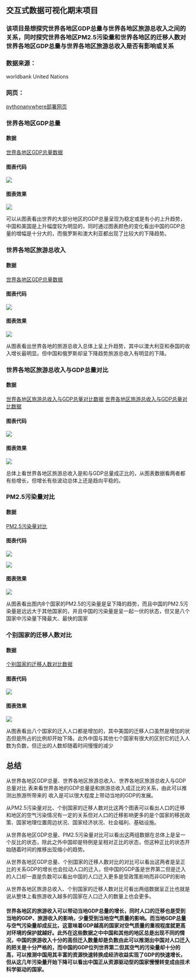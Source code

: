 ## 交互式数据可视化期末项目
### 该项目是想探究世界各地区GDP总量与世界各地区旅游总收入之间的关系，同时探究世界各地区PM2.5污染量和世界各地区的迁移人数对世界各地区GDP总量与世界各地区旅游总收入是否有影响或关系

### 数据来源：
worldbank  United Nations

### 网页：
[pythonanywhere部署网页](http://13553364476.pythonanywhere.com)


### 世界各地区GDP总量
#### 数据
[世界各地区GDP总量数据](https://github.com/NFUNM024/Interactive_Visual/blob/master/%E6%95%B0%E6%8D%AE/gdp.csv)
#### 图表代码
![](https://github.com/NFUNM024/Visual/blob/master/%E4%B8%96%E7%95%8C%E5%90%84%E5%9C%B0%E5%8C%BAGDP%E6%80%BB%E9%87%8F.png)
#### 图表效果
![](https://github.com/NFUNM024/Visual/blob/master/%E6%96%B0%E5%BB%BA%E6%96%87%E4%BB%B6%E5%A4%B9%20(3)/%E4%B8%96%E7%95%8C%E5%90%84%E5%9C%B0%E5%8C%BAGDP%E6%80%BB%E9%87%8F0.png)

可以从图表看出世界的大部分地区的GDP总量呈现为稳定或是有小的上升趋势，中国和美国是上升幅度较为明显的，同时通过图表颜色的变化看出中国的GDP总量的增幅是十分大的，而俄罗斯和澳大利亚都出现了比较大的下降趋势。

### 世界各地区旅游总收入
#### 数据
[世界各地区GDP总量数据](https://github.com/NFUNM024/Interactive_Visual/blob/master/%E6%95%B0%E6%8D%AE/lvyou.csv)
#### 图表代码
![](https://github.com/NFUNM024/Visual/blob/master/世界各地区旅游总收入.png)
#### 图表效果
![](https://github.com/NFUNM024/Visual/blob/master/%E6%96%B0%E5%BB%BA%E6%96%87%E4%BB%B6%E5%A4%B9%20(3)/%E4%B8%96%E7%95%8C%E5%90%84%E5%9C%B0%E5%8C%BA%E6%97%85%E6%B8%B8%E6%80%BB%E6%94%B6%E5%85%A50.png)

从图表看出世界各地的旅游总收入总体上呈上升趋势，其中以澳大利亚和泰国的收入增长最明显。但中国和俄罗斯却呈下降趋势旅游总收入有明显的下降。

### 世界各地区旅游总收入与GDP总量对比
#### 数据
[世界各地区旅游总收入与GDP总量对比数据](https://github.com/NFUNM024/Interactive_Visual/blob/master/%E6%95%B0%E6%8D%AE/gdp.csv)
[世界各地区旅游总收入与GDP总量对比数据](https://github.com/NFUNM024/Interactive_Visual/blob/master/%E6%95%B0%E6%8D%AE/lvyou.csv)
#### 图表代码
![](https://github.com/NFUNM024/Visual/blob/master/世界各地区旅游总收入与GDP总量对比.png)
#### 图表效果
![](https://github.com/NFUNM024/Visual/blob/master/%E6%96%B0%E5%BB%BA%E6%96%87%E4%BB%B6%E5%A4%B9%20(3)/%E4%B8%96%E7%95%8C%E5%90%84%E5%9C%B0%E5%8C%BA%E6%97%85%E6%B8%B8%E6%80%BB%E6%94%B6%E5%85%A5%E4%B8%8EGDP%E6%80%BB%E9%87%8F%E5%AF%B9%E6%AF%940.png)

总体上看世界各地区旅游总收入是和与GDP总量成正比的，从图表数据看两者都有些增长，但增长有些波动总体上还是趋向平稳的。

### PM2.5污染量对比
#### 数据
[PM2.5污染量对比](https://github.com/NFUNM024/Interactive_Visual/blob/master/%E6%95%B0%E6%8D%AE/pm2.5.csv)
#### 图表代码
![](https://github.com/NFUNM024/Visual/blob/master/PM2.5%E6%B1%A1%E6%9F%93%E9%87%8F%E5%AF%B9%E6%AF%94.png)

![](https://github.com/NFUNM024/Visual/blob/master/PM2.5%E6%B1%A1%E6%9F%93%E9%87%8F%E5%AF%B9%E6%AF%941.png)

#### 图表效果
![](https://github.com/NFUNM024/Visual/blob/master/%E6%96%B0%E5%BB%BA%E6%96%87%E4%BB%B6%E5%A4%B9%20(3)/PM2.5%E6%B1%A1%E6%9F%93%E9%87%8F%E5%AF%B9%E6%AF%940.png)

从图表看出图内8个国家的PM2.5的污染量是呈下降的趋势，而且中国的PM2.5污染量是远远大于其他国家的，并且中国的污染量是呈一起一伏的状态，但又是八个国家中污染量下降最大、最快的国家

### 个别国家的迁移人数对比
#### 数据
[个别国家的迁移人数对比数据](https://github.com/NFUNM024/Interactive_Visual/blob/master/%E6%95%B0%E6%8D%AE/qianyi.csv)
#### 图表代码
![](https://github.com/NFUNM024/Visual/blob/master/个别国家的迁移人数对比.png)
#### 图表效果
![](https://github.com/NFUNM024/Visual/blob/master/%E6%96%B0%E5%BB%BA%E6%96%87%E4%BB%B6%E5%A4%B9%20(3)/%E4%B8%AA%E5%88%AB%E5%9B%BD%E5%AE%B6%E7%9A%84%E8%BF%81%E7%A7%BB%E4%BA%BA%E6%95%B0%E5%AF%B9%E6%AF%940.png)

从图表看出八个国家的迁入人口都是增加的，其中美国的迁移人口虽然是增加的状态但是所占的比例却开始下降。此外中国与其他七个国家有很大的区别它的迁入人数为负数，但迁出的人数却随着时间慢慢的减少

## 总结
从世界各地区GDP总量、世界各地区旅游总收入、世界各地区旅游总收入与GDP总量对比
表来看世界各地的GDP总量是和旅游总收入成正比的关系，由此可以推测出旅游所带来的
收入是可以很大程度上带动当地的GDP的发展。

从PM2.5污染量对比、个别国家的迁移人数对比这两个图表可以看出人口的迁移和地区的空气污染情况有一定的关系但对人口的迁移影响更多的是个国家的移民政策、国家地理位置周边状况、国家经济状况、社会福利、基础设施。

从世界各地区GDP总量、PM2.5污染量对比可以看出这两组数据在总体上是呈一个反比的状态，除此之外中国却是特例是呈相对正比的状态，但这种正比的状态开始随着时间的推移出现缩小的趋势。

从世界各地区GDP总量、个别国家的迁移人数对比的对比可以看出这两者是呈正比的关系GDP的增长也会拉动人口的迁入，但中国的GDP虽是世界第二但是迁入的人口却一直是负数可以看出中国的人口迁入更多是受政策影响而非GDP的影响

从世界各地区旅游总收入、个别国家的迁移人数对比可看出两组数据呈正比也就是说从整体上看旅游收入越多的国家在人口迁入的数量上也会更多。

#### 世界各地区的旅游收入可以带动当地GDP总量的增长，同时人口的迁移也是受到当地的GDP、旅游收入的影响，少量受到当地空气质量的影响。而当地GDP总量与空气污染量却成反比，这意味着GDP越高的国家对空气质量的重视程度就更高对环境的保护就越好。此外在这些数据之中中国和其他的地区总是出现不同的情况，中国的旅游收入十分的高但迁入数量却是负数由此可以推测出中国对人口迁入的把关是十分严格的，而中国的GDP位列世界第二但其空气的污染量却十分的高，可以推测中国用其丰富的资源快速转换成经济收益实现了GDP的快速增长，但从这几年污染量开始下降可以看出中国正从资源驱动型的国家慢慢转变成由技术科学驱动的国家。

